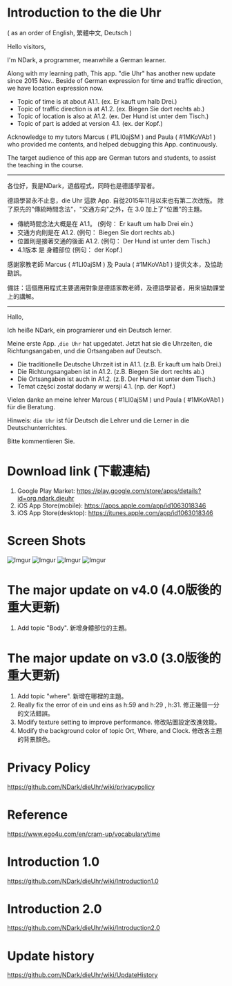 # Introduction to the die Uhr 

( as an order of English, 繁體中文, Deutsch )



Hello visitors,

I'm NDark, a programmer, meanwhile a German learner.

Along with my learning path, This app. "die Uhr" has another new update since 2015 Nov.. Beside of German expression for time and traffic direction, we have location expression now. 

* Topic of time is at about A1.1. (ex. Er kauft um halb Drei.)
* Topic of traffic direction is at A1.2. (ex. Biegen Sie dort rechts ab.)
* Topic of location is also at A1.2. (ex. Der Hund ist unter dem Tisch.)
* Topic of part is added at version 4.1. (ex. der Kopf.)

Acknowledge to my tutors Marcus ( #1LI0ajSM ) and Paula ( #1MKoVAb1 ) who provided me contents, and helped debugging this App. continuously.

The target audience of this app are German tutors and students, to assist the teaching in the course.

---

各位好，我是NDark，遊戲程式，同時也是德語學習者。

德語學習永不止息，die Uhr 這款 App. 自從2015年11月以來也有第二次改版。
除了原先的"傳統時間念法"，"交通方向"之外，在 3.0 加上了"位置"的主題。

* 傳統時間念法大概是在 A1.1。 (例句： Er kauft um halb Drei ein.)
* 交通方向則是在 A1.2. (例句： Biegen Sie dort rechts ab.)
* 位置則是接著交通的後面 A1.2. (例句： Der Hund ist unter dem Tisch.)
* 4.1版本 是 身體部位 (例句： der Kopf.)

感謝家教老師 Marcus ( #1LI0ajSM ) 及 Paula ( #1MKoVAb1 ) 提供文本，及協助勘誤。

備註：這個應用程式主要適用對象是德語家教老師，及德語學習者，用來協助課堂上的講解。

---

Hallo, 

Ich heiße NDark, ein programierer und ein Deutsch lerner.

Meine erste App. ,`die Uhr` hat upgedatet. Jetzt hat sie die Uhrzeiten, die Richtungsangaben, und die Ortsangaben auf Deutsch. 

* Die traditionelle Deutsche Uhrzeit ist in A1.1. (z.B. Er kauft um halb Drei.)
* Die Richtungsangaben ist in A1.2. (z.B. Biegen Sie dort rechts ab.)
* Die Ortsangaben ist auch in A1.2. (z.B. Der Hund ist unter dem Tisch.)
* Temat części został dodany w wersji 4.1. (np. der Kopf.)

Vielen danke an meine lehrer Marcus ( #1LI0ajSM ) und Paula ( #1MKoVAb1 ) für die Beratung.

Hinweis: `die Uhr` ist für Deutsch die Lehrer und die Lerner in die Deutschunterrichtes.

Bitte kommentieren Sie.

# Download link (下載連結)

1. Google Play Market: 
https://play.google.com/store/apps/details?id=org.ndark.dieuhr
1. iOS App Store(mobile): https://apps.apple.com/app/id1063018346
1. iOS App Store(desktop): https://itunes.apple.com/app/id1063018346



# Screen Shots

![Imgur](https://i.meee.com.tw/ciWmwna.jpg)
![Imgur](https://i.meee.com.tw/k7PB989.jpg)
![Imgur](https://i.meee.com.tw/plPh5PU.jpg)
![Imgur](https://i.meee.com.tw/O4d5fU5.jpg)


# The major update on v4.0 (4.0版後的重大更新)

1. Add topic "Body". 新增身體部位的主題。

# The major update on v3.0 (3.0版後的重大更新)

1. Add topic "where". 新增在哪裡的主題。
1. Really fix the error of ein und eins as h:59 and h:29 , h:31. 修正幾個一分的文法錯誤。
1. Modify texture setting to improve performance. 修改貼圖設定改進效能。
1. Modify the background color of topic Ort, Where, and Clock. 修改各主題的背景顏色。


# Privacy Policy

https://github.com/NDark/dieUhr/wiki/privacypolicy

# Reference

https://www.ego4u.com/en/cram-up/vocabulary/time

# Introduction 1.0

https://github.com/NDark/dieUhr/wiki/Introduction1.0

# Introduction 2.0

https://github.com/NDark/dieUhr/wiki/Introduction2.0

# Update history

https://github.com/NDark/dieUhr/wiki/UpdateHistory



